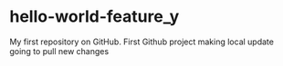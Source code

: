 # hello-world-feature_y
My first repository on GitHub.
First Github project
making local update
going to pull new changes
